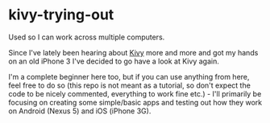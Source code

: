kivy-trying-out
===============

Used so I can work across multiple computers.

Since I've lately been hearing about [Kivy](http://kivy.org/#home) more and more and got my hands on an old iPhone 3 I've decided to go have a look at Kivy again. 

I'm a complete beginner here too, but if you can use anything from here, feel free to do so (this repo is not meant as a tutorial, so don't expect the code to be nicely commented, everything to work fine etc.) - I'll primarily be focusing on creating some simple/basic apps and testing out how they work on Android (Nexus 5) and iOS (iPhone 3G).
